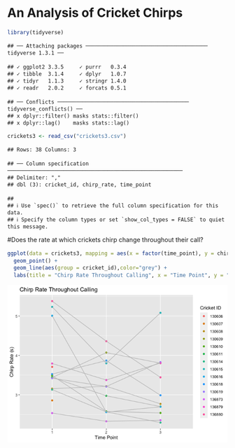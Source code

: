 An Analysis of Cricket Chirps
================

``` r
library(tidyverse)
```

    ## ── Attaching packages ─────────────────────────────────────── tidyverse 1.3.1 ──

    ## ✓ ggplot2 3.3.5     ✓ purrr   0.3.4
    ## ✓ tibble  3.1.4     ✓ dplyr   1.0.7
    ## ✓ tidyr   1.1.3     ✓ stringr 1.4.0
    ## ✓ readr   2.0.2     ✓ forcats 0.5.1

    ## ── Conflicts ────────────────────────────────────────── tidyverse_conflicts() ──
    ## x dplyr::filter() masks stats::filter()
    ## x dplyr::lag()    masks stats::lag()

``` r
crickets3 <- read_csv("crickets3.csv")
```

    ## Rows: 38 Columns: 3

    ## ── Column specification ────────────────────────────────────────────────────────
    ## Delimiter: ","
    ## dbl (3): cricket_id, chirp_rate, time_point

    ## 
    ## ℹ Use `spec()` to retrieve the full column specification for this data.
    ## ℹ Specify the column types or set `show_col_types = FALSE` to quiet this message.

\#Does the rate at which crickets chirp change throughout their call?

``` r
ggplot(data = crickets3, mapping = aes(x = factor(time_point), y = chirp_rate, color = factor(cricket_id))) +
  geom_point() +
  geom_line(aes(group = cricket_id),color="grey") +
  labs(title = "Chirp Rate Throughout Calling", x = "Time Point", y = "Chirp Rate (s)", color = "Cricket ID")
```

![](README_files/figure-gfm/unnamed-chunk-2-1.png)<!-- -->
